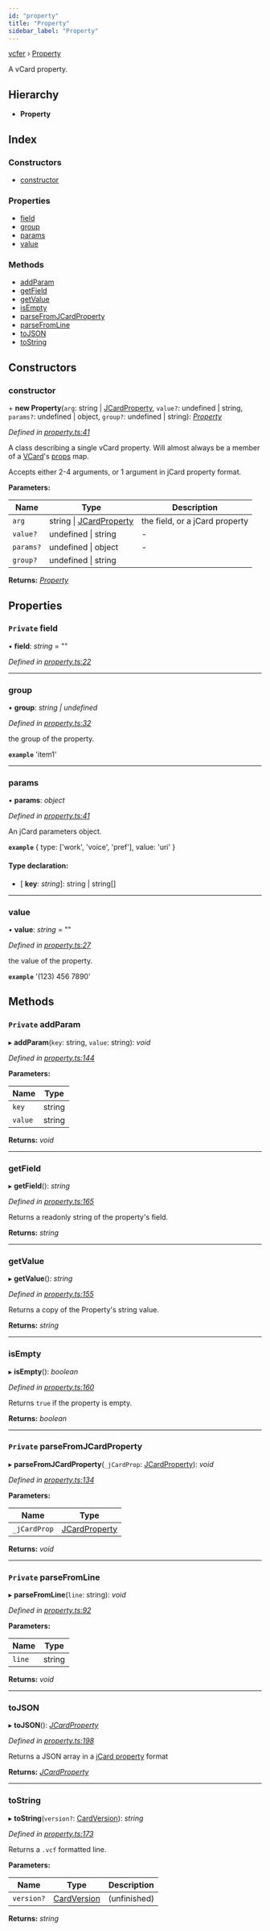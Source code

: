 ```yaml
---
id: "property"
title: "Property"
sidebar_label: "Property"
---
```


[vcfer](../index.md) › [Property](property.md)

A vCard property.

## Hierarchy

* **Property**

## Index

### Constructors

* [constructor](property.md#constructor)

### Properties

* [field](property.md#private-field)
* [group](property.md#group)
* [params](property.md#params)
* [value](property.md#value)

### Methods

* [addParam](property.md#private-addparam)
* [getField](property.md#getfield)
* [getValue](property.md#getvalue)
* [isEmpty](property.md#isempty)
* [parseFromJCardProperty](property.md#private-parsefromjcardproperty)
* [parseFromLine](property.md#private-parsefromline)
* [toJSON](property.md#tojson)
* [toString](property.md#tostring)

## Constructors

###  constructor

\+ **new Property**(`arg`: string | [JCardProperty](../index.md#jcardproperty), `value?`: undefined | string, `params?`: undefined | object, `group?`: undefined | string): *[Property](property.md)*

*Defined in [property.ts:41](https://github.com/mcpar-land/vcfer/blob/dd0aca3/src/property.ts#L41)*

A class describing a single vCard property.
Will almost always be a member of a
[VCard](vcard.md)'s [props](vcard.md#props) map.

Accepts either 2-4 arguments, or 1 argument in jCard property format.

**Parameters:**

Name | Type | Description |
------ | ------ | ------ |
`arg` | string &#124; [JCardProperty](../index.md#jcardproperty) | the field, or a jCard property |
`value?` | undefined &#124; string | - |
`params?` | undefined &#124; object | - |
`group?` | undefined &#124; string |   |

**Returns:** *[Property](property.md)*

## Properties

### `Private` field

• **field**: *string* = ""

*Defined in [property.ts:22](https://github.com/mcpar-land/vcfer/blob/dd0aca3/src/property.ts#L22)*

___

###  group

• **group**: *string | undefined*

*Defined in [property.ts:32](https://github.com/mcpar-land/vcfer/blob/dd0aca3/src/property.ts#L32)*

the group of the property.

**`example`** 'item1'

___

###  params

• **params**: *object*

*Defined in [property.ts:41](https://github.com/mcpar-land/vcfer/blob/dd0aca3/src/property.ts#L41)*

An jCard parameters object.

**`example`** 
{
	type: ['work', 'voice', 'pref'],
	value: 'uri'
}

#### Type declaration:

* \[ **key**: *string*\]: string | string[]

___

###  value

• **value**: *string* = ""

*Defined in [property.ts:27](https://github.com/mcpar-land/vcfer/blob/dd0aca3/src/property.ts#L27)*

the value of the property.

**`example`** '(123) 456 7890'

## Methods

### `Private` addParam

▸ **addParam**(`key`: string, `value`: string): *void*

*Defined in [property.ts:144](https://github.com/mcpar-land/vcfer/blob/dd0aca3/src/property.ts#L144)*

**Parameters:**

Name | Type |
------ | ------ |
`key` | string |
`value` | string |

**Returns:** *void*

___

###  getField

▸ **getField**(): *string*

*Defined in [property.ts:165](https://github.com/mcpar-land/vcfer/blob/dd0aca3/src/property.ts#L165)*

Returns a readonly string of the property's field.

**Returns:** *string*

___

###  getValue

▸ **getValue**(): *string*

*Defined in [property.ts:155](https://github.com/mcpar-land/vcfer/blob/dd0aca3/src/property.ts#L155)*

Returns a copy of the Property's string value.

**Returns:** *string*

___

###  isEmpty

▸ **isEmpty**(): *boolean*

*Defined in [property.ts:160](https://github.com/mcpar-land/vcfer/blob/dd0aca3/src/property.ts#L160)*

Returns `true` if the property is empty.

**Returns:** *boolean*

___

### `Private` parseFromJCardProperty

▸ **parseFromJCardProperty**(`_jCardProp`: [JCardProperty](../index.md#jcardproperty)): *void*

*Defined in [property.ts:134](https://github.com/mcpar-land/vcfer/blob/dd0aca3/src/property.ts#L134)*

**Parameters:**

Name | Type |
------ | ------ |
`_jCardProp` | [JCardProperty](../index.md#jcardproperty) |

**Returns:** *void*

___

### `Private` parseFromLine

▸ **parseFromLine**(`line`: string): *void*

*Defined in [property.ts:92](https://github.com/mcpar-land/vcfer/blob/dd0aca3/src/property.ts#L92)*

**Parameters:**

Name | Type |
------ | ------ |
`line` | string |

**Returns:** *void*

___

###  toJSON

▸ **toJSON**(): *[JCardProperty](../index.md#jcardproperty)*

*Defined in [property.ts:198](https://github.com/mcpar-land/vcfer/blob/dd0aca3/src/property.ts#L198)*

Returns a JSON array in a [jCard property](../index.md#jcardproperty) format

**Returns:** *[JCardProperty](../index.md#jcardproperty)*

___

###  toString

▸ **toString**(`version?`: [CardVersion](../index.md#cardversion)): *string*

*Defined in [property.ts:173](https://github.com/mcpar-land/vcfer/blob/dd0aca3/src/property.ts#L173)*

Returns a `.vcf` formatted line.

**Parameters:**

Name | Type | Description |
------ | ------ | ------ |
`version?` | [CardVersion](../index.md#cardversion) | (unfinished)  |

**Returns:** *string*
